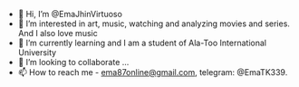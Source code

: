 - 👋 Hi, I’m @EmaJhinVirtuoso
- 👀 I’m interested in art, music, watching and analyzing movies and series. And I also love music
- 🌱 I’m currently learning and I am a student of Ala-Too International University
- 💞️ I’m looking to collaborate ...
- 📫 How to reach me - ema87online@gmail.com, telegram: @EmaTK339.

<!---
EmaJhinVirtuoso/EmaJhinVirtuoso is a ✨ special ✨ repository because its `README.md` (this file) appears on your GitHub profile.
You can click the Preview link to take a look at your changes.
--->
